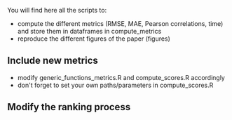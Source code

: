 You will find here all the scripts to:
- compute the different metrics (RMSE, MAE, Pearson correlations, time) and store them in dataframes in compute_metrics
- reproduce the different figures of the paper (figures)

## Include new metrics
- modify generic_functions_metrics.R and compute_scores.R accordingly
- don't forget to set your own paths/parameters in compute_scores.R

## Modify the ranking process